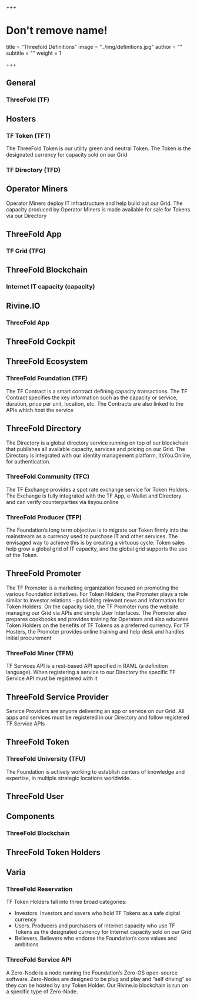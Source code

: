+++
# Don't remove name!
title = "Threefold Definitions"
image = "../img/definitions.jpg"
author = ""
subtitle = ""
weight = 1

+++


## General

### ThreeFold (TF)

<h2>Hosters</h2>
<!-- please write this header title inside h2 tags because it overwrite with some ids -->

### TF Token (TFT)

The ThreeFold Token is our utility green and neutral Token.  The Token is the designated currency for capacity sold on our Grid

### TF Directory (TFD)

<h2>Operator Miners</h2>
<!-- please write this header title inside h2 tags because it overwrite with some ids -->
Operator Miners deploy IT infrastructure and help build out our Grid.  The capacity produced by Operator Miners is made available for sale for Tokens via our Directory

## ThreeFold App

### TF Grid (TFG)

## ThreeFold Blockchain

### Internet IT capacity (capacity)

## Rivine.IO

### ThreeFold App

## ThreeFold Cockpit

## ThreeFold Ecosystem

### ThreeFold Foundation (TFF)

The TF Contract is a smart contract defining capacity transactions.  The TF Contract specifies the key information such as the capacity or service, duration, price per unit, location, etc.  The Contracts are also linked to the APIs which host the service

## ThreeFold Directory

The Directory is a global directory service running on top of our blockchain that publishes all available capacity, services and pricing on our Grid.  The Directory is integrated with our identity management platform, ItsYou.Online, for authentication.

### ThreeFold Community (TFC)

The TF Exchange provides a spot rate exchange service for Token Holders.  The Exchange is fully integrated with the TF App, e-Wallet and Directory and can verify counterparties via itsyou.online

### ThreeFold Producer (TFP)

The Foundation’s long term objective is to migrate our Token firmly into the mainstream as a currency used to purchase IT and other services. The envisaged way to achieve this is by creating a virtuous cycle: Token sales help grow a global grid of IT capacity, and the global grid supports the use of the Token.
 

## ThreeFold Promoter

The TF Promoter is a marketing organization focused on promoting the various Foundation initiatives.  For Token Holders, the Promoter plays a role similar to investor relations - publishing relevant news and information for Token Holders.  On the capacity side, the TF Promoter runs the website managing our Grid via APIs and simple User Interfaces.  The Promoter also prepares cookbooks and provides training for Operators and also educates Token Holders on the benefits of TF Tokens as a preferred currency.  For TF Hosters, the Promoter provides online training and help desk and handles initial procurement

### ThreeFold Miner (TFM)

TF Services API is a rest-based API specified in RAML (a definition language).  When registering a service to our Directory the specific TF Service API must be registered with it

## ThreeFold Service Provider

Service Providers are anyone delivering an app or service on our Grid.  All apps and services must be registered in our Directory and follow registered TF Service APIs

##  ThreeFold Token

### ThreeFold University (TFU)
The Foundation is actively working to establish centers of knowledge and expertise, in multiple strategic locations worldwide.

## ThreeFold User

## Components
### ThreeFold Blockchain

## ThreeFold Token Holders

## Varia

### ThreeFold Reservation

TF Token Holders fall into three broad categories:
- Investors.  Investors and savers who hold TF Tokens as a safe digital currency
- Users.  Producers and purchasers of Internet capacity who use TF Tokens as the designated currency for Internet capacity sold on our Grid
- Believers.  Believers who endorse the Foundation’s core values and ambitions

### ThreeFold Service API

A Zero-Node is a node running the Foundation’s Zero-OS open-source software.  Zero-Nodes are designed to be plug and play and “self driving” so they can be hosted by any Token Holder.  Our Rivine.io blockchain is run on a specific type of Zero-Node.
